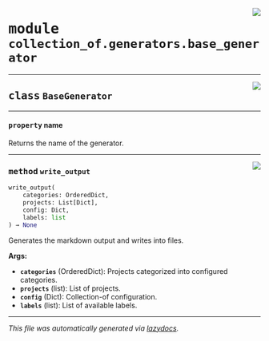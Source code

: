 <!-- markdownlint-disable -->

<a href="https://github.com/khulnasoft/collection-of-generator/blob/main/src/collection_of/generators/base_generator.py#L0"><img align="right" style="float:right;" src="https://img.shields.io/badge/-source-cccccc?style=flat-square"></a>

# <kbd>module</kbd> `collection_of.generators.base_generator`






---

<a href="https://github.com/khulnasoft/collection-of-generator/blob/main/src/collection_of/generators/base_generator.py#L8"><img align="right" style="float:right;" src="https://img.shields.io/badge/-source-cccccc?style=flat-square"></a>

## <kbd>class</kbd> `BaseGenerator`





---

#### <kbd>property</kbd> name

Returns the name of the generator. 



---

<a href="https://github.com/khulnasoft/collection-of-generator/blob/main/src/collection_of/generators/base_generator.py#L15"><img align="right" style="float:right;" src="https://img.shields.io/badge/-source-cccccc?style=flat-square"></a>

### <kbd>method</kbd> `write_output`

```python
write_output(
    categories: OrderedDict,
    projects: List[Dict],
    config: Dict,
    labels: list
) → None
```

Generates the markdown output and writes into files. 



**Args:**
 
 - <b>`categories`</b> (OrderedDict):  Projects categorized into configured categories. 
 - <b>`projects`</b> (list):  List of projects. 
 - <b>`config`</b> (Dict):  Collection-of configuration. 
 - <b>`labels`</b> (list):  List of available labels. 




---

_This file was automatically generated via [lazydocs](https://github.com/khulnasoft/lazydocs)._

